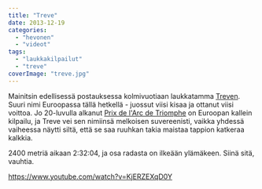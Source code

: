 ```yaml
---
title: "Treve"
date: 2013-12-19
categories: 
  - "hevonen"
  - "videot"
tags: 
  - "laukkakilpailut"
  - "treve"
coverImage: "treve.jpg"
---
```


Mainitsin edellisessä postauksessa kolmivuotiaan laukkatamma [Treven](http://en.wikipedia.org/wiki/Treve_%28horse%29). Suuri nimi Euroopassa tällä hetkellä - juossut viisi kisaa ja ottanut viisi voittoa. Jo 20-luvulla alkanut [Prix de l'Arc de Triomphe](http://en.wikipedia.org/wiki/Prix_de_l%27Arc_de_Triomphe "Prix de l'Arc de Triomphe") on Euroopan kallein kilpailu, ja Treve vei sen nimiinsä melkoisen suvereenisti, vaikka yhdessä vaiheessa näytti siltä, että se saa ruuhkan takia maistaa tappion katkeraa kalkkia.

<!--more-->

2400 metriä aikaan 2:32:04, ja osa radasta on ilkeään ylämäkeen. Siinä sitä, vauhtia.

https://www.youtube.com/watch?v=KjERZEXqD0Y
